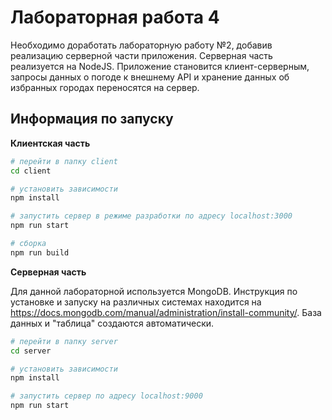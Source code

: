 # Лабораторная работа 4

Необходимо доработать лабораторную работу №2, добавив реализацию серверной части приложения. Серверная часть реализуется на NodeJS. Приложение становится клиент-серверным, запросы данных о погоде к внешнему API и хранение данных об избранных городах переносятся на сервер.

## Информация по запуску

**Клиентская часть**
``` bash
# перейти в папку client
cd client

# установить зависимости
npm install

# запустить сервер в режиме разработки по адресу localhost:3000
npm run start

# сборка
npm run build
```

**Серверная часть**

Для данной лабораторной используется MongoDB. Инструкция по установке и запуску на различных системах находится на https://docs.mongodb.com/manual/administration/install-community/.
База данных и "таблица" создаются автоматически.

``` bash
# перейти в папку server
cd server

# установить зависимости
npm install

# запустить сервер по адресу localhost:9000
npm run start
```
